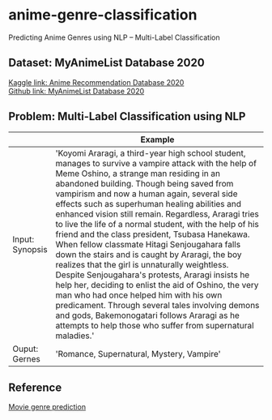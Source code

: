 # anime-genre-classification
Predicting Anime Genres using NLP – Multi-Label Classification

## Dataset: MyAnimeList Database 2020
[Kaggle link: Anime Recommendation Database 2020](https://www.kaggle.com/hernan4444/anime-recommendation-database-2020)<br>
[Github link: MyAnimeList Database 2020](https://github.com/Hernan4444/MyAnimeList-Database)<br>

## Problem: Multi-Label Classification using NLP

|  | Example |
|---|---|
| Input:<br>  Synopsis | 'Koyomi Araragi, a third-year high school student, manages to survive a vampire attack with the help of Meme Oshino, a strange man residing in an abandoned building. Though being saved from vampirism and now a human again, several side effects such as superhuman healing abilities and enhanced vision still remain. Regardless, Araragi tries to live the life of a normal student, with the help of his friend and the class president, Tsubasa Hanekawa. When fellow classmate Hitagi Senjougahara falls down the stairs and is caught by Araragi, the boy realizes that the girl is unnaturally weightless. Despite Senjougahara's protests, Araragi insists he help her, deciding to enlist the aid of Oshino, the very man who had once helped him with his own predicament. Through several tales involving demons and gods, Bakemonogatari follows Araragi as he attempts to help those who suffer from supernatural maladies.' |
| Ouput:<br>  Gernes | 'Romance, Supernatural, Mystery, Vampire' |

## Reference
[Movie genre prediction](https://www.analyticsvidhya.com/blog/2019/04/predicting-movie-genres-nlp-multi-label-classification/)
